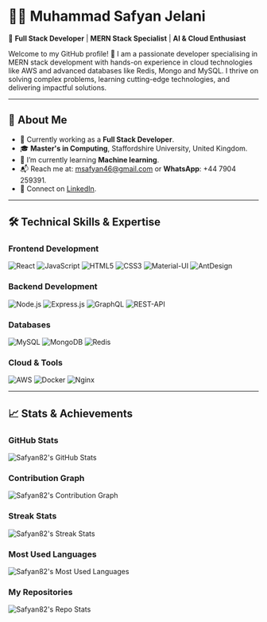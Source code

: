 # 👨‍💻 Muhammad Safyan Jelani

🌟 **Full Stack Developer** | **MERN Stack Specialist** | **AI & Cloud Enthusiast**

Welcome to my GitHub profile! 🚀 I am a passionate developer specialising in MERN stack development with hands-on experience in cloud technologies like AWS and advanced databases like Redis, Mongo and MySQL. I thrive on solving complex problems, learning cutting-edge technologies, and delivering impactful solutions.

---

## 🚀 About Me

- 🏢 Currently working as a **Full Stack Developer**.
- 🎓 **Master's in Computing**, Staffordshire University, United Kingdom.
- 🌱 I’m currently learning **Machine learning**.
- 📬 Reach me at: [msafyan46@gmail.com](mailto:msafyan46@gmail.com) or **WhatsApp**: +44 7904 259391.
- 💼 Connect on [LinkedIn](https://linkedin.com/in/syamehar46).

---

## 🛠️ Technical Skills & Expertise

### Frontend Development
![React](https://img.shields.io/badge/React-95%25-brightgreen?style=for-the-badge)
![JavaScript](https://img.shields.io/badge/JavaScript-90%25-yellow?style=for-the-badge)
![HTML5](https://img.shields.io/badge/HTML5-95%25-orange?style=for-the-badge)
![CSS3](https://img.shields.io/badge/CSS3-90%25-blue?style=for-the-badge)
![Material-UI](https://img.shields.io/badge/Material--UI-80%25-purple?style=for-the-badge)
![AntDesign](https://img.shields.io/badge/AntDesign-99%25-blue?style=for-the-badge)

### Backend Development
![Node.js](https://img.shields.io/badge/Node.js-90%25-brightgreen?style=for-the-badge)
![Express.js](https://img.shields.io/badge/Express.js-85%25-lightgrey?style=for-the-badge)
![GraphQL](https://img.shields.io/badge/GraphQL-80%25-red?style=for-the-badge)
![REST-API](https://img.shields.io/badge/RESTAPI-80%25-red?style=for-the-badge)

### Databases
![MySQL](https://img.shields.io/badge/MySQL-85%25-orange?style=for-the-badge)
![MongoDB](https://img.shields.io/badge/MongoDB-90%25-green?style=for-the-badge)
![Redis](https://img.shields.io/badge/Redis-70%25-red?style=for-the-badge)

### Cloud & Tools
![AWS](https://img.shields.io/badge/AWS-75%25-yellow?style=for-the-badge)
![Docker](https://img.shields.io/badge/Docker-70%25-blue?style=for-the-badge)
![Nginx](https://img.shields.io/badge/Nginx-80%25-brightgreen?style=for-the-badge)

---


## 📈 Stats & Achievements

### GitHub Stats
![Safyan82's GitHub Stats](https://github-readme-stats.vercel.app/api?username=Safyan82&show_icons=true&hide_title=true&hide=prs&count_private=true)

### Contribution Graph
![Safyan82's Contribution Graph](https://github-readme-activity-graph.cyclic.app/graph?username=Safyan82&bg_color=FFFFFF&color=0366d6&line=1f78d1&point=000000)

### Streak Stats
![Safyan82's Streak Stats](https://github-readme-streak-stats.herokuapp.com/?user=Safyan82)

### Most Used Languages
![Safyan82's Most Used Languages](https://github-readme-stats.vercel.app/api/top-langs/?username=Safyan82&layout=compact)

### My Repositories
![Safyan82's Repo Stats](https://github-readme-stats.vercel.app/api/pin/?username=Safyan82&repo=your-repo-name)
